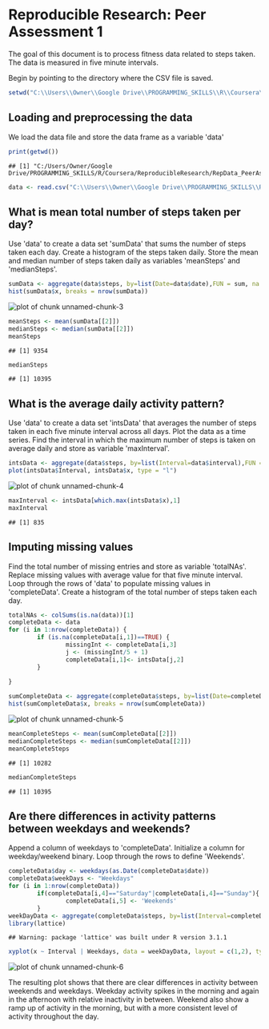# Reproducible Research: Peer Assessment 1
The goal of this document is to process fitness data related to steps taken. The data is measured in five minute intervals.

Begin by pointing to the directory where the CSV file is saved.

```r
setwd("C:\\Users\\Owner\\Google Drive\\PROGRAMMING_SKILLS\\R\\Coursera\\ReproducibleResearch\\repdata-data-activity")
```
## Loading and preprocessing the data
We load the data file and store the data frame as a variable 'data'

```r
print(getwd())
```

```
## [1] "C:/Users/Owner/Google Drive/PROGRAMMING_SKILLS/R/Coursera/ReproducibleResearch/RepData_PeerAssessment1"
```

```r
data <- read.csv("C:\\Users\\Owner\\Google Drive\\PROGRAMMING_SKILLS\\R\\Coursera\\ReproducibleResearch\\repdata-data-activity\\activity.csv")
```


## What is mean total number of steps taken per day?
Use 'data' to create a data set 'sumData' that sums the number of steps taken each day.
Create a histogram of the steps taken daily.
Store the mean and median number of steps taken daily as variables 'meanSteps' and 'medianSteps'.

```r
sumData <- aggregate(data$steps, by=list(Date=data$date),FUN = sum, na.rm = TRUE)
hist(sumData$x, breaks = nrow(sumData))
```

![plot of chunk unnamed-chunk-3](figure/unnamed-chunk-3.png) 

```r
meanSteps <- mean(sumData[[2]])
medianSteps <- median(sumData[[2]])
meanSteps
```

```
## [1] 9354
```

```r
medianSteps
```

```
## [1] 10395
```

## What is the average daily activity pattern?
Use 'data' to create a data set 'intsData' that averages the number of steps taken in each five minute interval across all days.
Plot the data as a time series.
Find the interval in which the maximum number of steps is taken on average daily and store as variable 'maxInterval'.

```r
intsData <- aggregate(data$steps, by=list(Interval=data$interval),FUN = mean,na.rm=TRUE)
plot(intsData$Interval, intsData$x, type = "l")
```

![plot of chunk unnamed-chunk-4](figure/unnamed-chunk-4.png) 

```r
maxInterval <- intsData[which.max(intsData$x),1]
maxInterval
```

```
## [1] 835
```


## Imputing missing values
Find the total number of missing entries and store as variable 'totalNAs'.
Replace missing values with average value for that five minute interval.
Loop through the rows of 'data' to populate missing values in 'completeData'.
Create a histogram of the total number of steps taken each day.


```r
totalNAs <- colSums(is.na(data))[1]
completeData <- data
for (i in 1:nrow(completeData)) {
        if (is.na(completeData[i,1])==TRUE) {
                missingInt <- completeData[i,3]
                j <- (missingInt/5 + 1)
                completeData[i,1]<- intsData[j,2]
        }
        
}

sumCompleteData <- aggregate(completeData$steps, by=list(Date=completeData$date),FUN = sum, na.rm = TRUE)
hist(sumCompleteData$x, breaks = nrow(sumCompleteData))
```

![plot of chunk unnamed-chunk-5](figure/unnamed-chunk-5.png) 

```r
meanCompleteSteps <- mean(sumCompleteData[[2]])
medianCompleteSteps <- median(sumCompleteData[[2]])
meanCompleteSteps
```

```
## [1] 10282
```

```r
medianCompleteSteps
```

```
## [1] 10395
```



## Are there differences in activity patterns between weekdays and weekends?
Append a column of weekdays to 'completeData'.
Initialize a column for weekday/weekend binary.
Loop through the rows to define 'Weekends'.

```r
completeData$day <- weekdays(as.Date(completeData$date))
completeData$weekDays <- "Weekdays"
for (i in 1:nrow(completeData))
        if(completeData[i,4]=="Saturday"|completeData[i,4]=="Sunday"){
                completeData[i,5] <- 'Weekends'
        }
weekDayData <- aggregate(completeData$steps, by=list(Interval=completeData$interval,Weekdays=completeData$weekDays),FUN = mean,na.rm=TRUE)
library(lattice)
```

```
## Warning: package 'lattice' was built under R version 3.1.1
```

```r
xyplot(x ~ Interval | Weekdays, data = weekDayData, layout = c(1,2), type="l")
```

![plot of chunk unnamed-chunk-6](figure/unnamed-chunk-6.png) 
                
The resulting plot shows that there are clear differences in activity between weekends and weekdays. Weekday activity spikes in the morning and again in the afternoon with relative inactivity in between. Weekend also show a ramp up of activity in the morning, but with a more consistent level of activity throughout the day.
